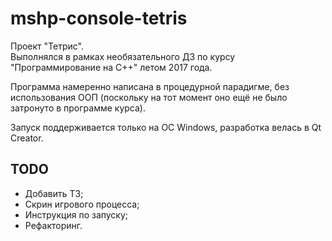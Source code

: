 # mshp-console-tetris

Проект "Тетрис".  
Выполнялся в рамках необязательного ДЗ по курсу "Программирование на C++" летом 2017 года.

Программа намеренно написана в процедурной парадигме, без использования ООП (поскольку на тот момент оно ещё не было затронуто в программе курса).

Запуск поддерживается только на ОС Windows, разработка велась в Qt Creator.

## TODO
* Добавить ТЗ;
* Скрин игрового процесса;
* Инструкция по запуску;
* Рефакторинг.
